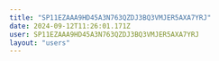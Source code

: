 ```yaml
---
title: "SP11EZAAA9HD45A3N763QZDJ3BQ3VMJER5AXA7YRJ"
date: 2024-09-12T11:26:01.171Z
user: SP11EZAAA9HD45A3N763QZDJ3BQ3VMJER5AXA7YRJ
layout: "users"
---
```

    